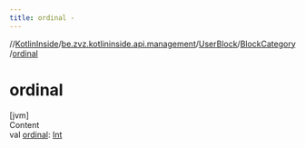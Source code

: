 ```yaml
---
title: ordinal -
---
```

//[KotlinInside](../../../index.md)/[be.zvz.kotlininside.api.management](../../index.md)/[UserBlock](../index.md)/[BlockCategory](index.md)/[ordinal](ordinal.md)



# ordinal  
[jvm]  
Content  
val [ordinal](ordinal.md): [Int](https://kotlinlang.org/api/latest/jvm/stdlib/kotlin/-int/index.html)  



